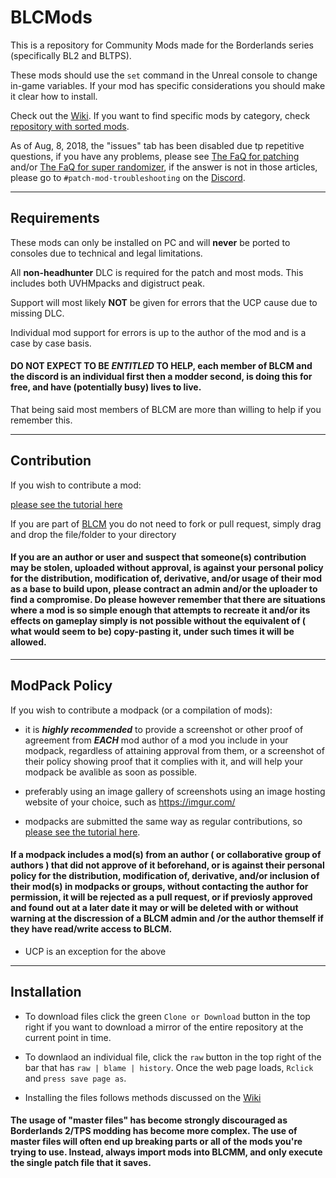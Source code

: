 # BLCMods

This is a repository for Community Mods made for the Borderlands series (specifically BL2 and BLTPS).

These mods should use the `set` command in the Unreal console to change in-game variables.
If your mod has specific considerations you should make it clear how to install.

Check out the [Wiki](https://github.com/BL2CP/BLCMods/wiki). If you want to find specific mods by category, check [repository with sorted mods](https://github.com/BLCM/ModCabinet/wiki).

As of Aug, 8, 2018, the "issues" tab has been disabled due tp repetitive questions, if you have any problems, please see [The FaQ for patching](https://github.com/BLCM/BLCMods/wiki/Patching-FaQ) and/or [The FaQ for super randomizer](https://github.com/BLCM/BLCMods/wiki/Randomizer-FaQ), if the answer is not in those articles, please go to `#patch-mod-troubleshooting` on the [Discord](https://discord.gg/shadowevil).

***

## Requirements

These mods can only be installed on PC and will **never** be ported to consoles due to technical and legal limitations.

All **non-headhunter** DLC is required for the patch and most mods. This includes both UVHMpacks and digistruct peak.

Support will most likely **NOT** be given for errors that the UCP cause due to missing DLC.

Individual mod support for errors is up to the author of the mod and is a case by case basis.

#### **DO NOT EXPECT TO BE *ENTITLED* TO HELP**, each member of BLCM and the discord is an individual first then a modder second, is doing this for free, and have (potentially busy) lives to live.

That being said most members of BLCM are more than willing to help if you remember this.

***

## Contribution

If you wish to contribute a mod:

[please see the tutorial here](https://github.com/BLCM/BLCMods/wiki/Contribution)

If you are part of [BLCM](https://github.com/BLCM) you do not need to fork or pull request, simply drag and drop the file/folder to your directory

#### If you are an author or user and suspect that someone(s) contribution may be stolen, uploaded without approval, is against your personal policy for the distribution, modification of, derivative, and/or usage of their mod as a base to build upon, please contract an admin and/or the uploader to find a compromise. Do please however remember that there are situations where a mod is so simple enough that attempts to recreate it and/or its effects on gameplay simply is not possible without the equivalent of ( what would seem to be) copy-pasting it, under such times it will be allowed.

***

## ModPack Policy

If you wish to contribute a modpack (or a compilation of mods):
- it is ***highly recommended*** to provide a screenshot or other proof of agreement from ***EACH*** mod author of a mod you include in your modpack, regardless of attaining approval from them, or a screenshot of their policy showing proof that it complies with it, and will help your modpack be avalible as soon as possible.

- preferably using an image gallery of screenshots using an image hosting website of your choice, such as https://imgur.com/

- modpacks are submitted the same way as regular contributions, so [please see the tutorial here](https://github.com/BLCM/BLCMods/wiki/Contribution).

####  If a modpack includes a mod(s) from an author ( or collaborative group of authors ) that did not approve of it beforehand, or is against their personal policy for the distribution, modification of, derivative, and/or inclusion of their mod(s) in modpacks or groups, without contacting the author for permission, it will be rejected as a pull request, or if previosly approved and found out at a later date it may or will be deleted with or without warning at the discression of a BLCM admin and /or the author themself if they have read/write access to BLCM.

- UCP is an exception for the above

***

## Installation

- To download files click the green `Clone or Download` button in the top right if you want to download a mirror of the entire repository at the current point in time.

- To downlaod an individual file, click the `raw` button in the top right of the bar that has `raw | blame | history`. Once the web page loads, `Rclick` and `press save page as`.

- Installing the files follows methods discussed on the [Wiki](https://github.com/BLCM/BLCMods/wiki/Tutorial%3A-Enabling-Console)

#### The usage of "master files" has become strongly discouraged as Borderlands 2/TPS modding has become more complex. The use of master files will often end up breaking parts or all of the mods you're trying to use. Instead, always import mods into BLCMM, and only execute the single patch file that it saves.
